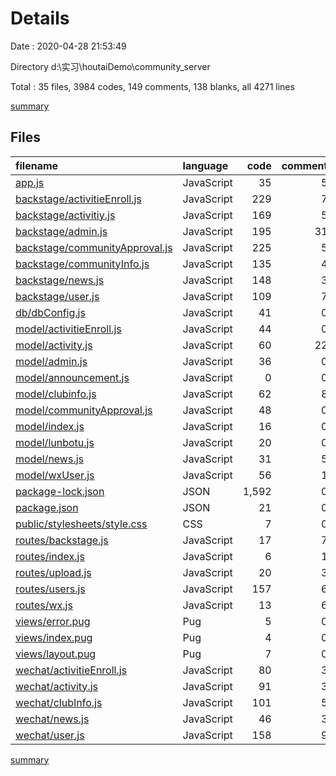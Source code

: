 # Details

Date : 2020-04-28 21:53:49

Directory d:\实习\houtaiDemo\community_server

Total : 35 files,  3984 codes, 149 comments, 138 blanks, all 4271 lines

[summary](results.md)

## Files
| filename | language | code | comment | blank | total |
| :--- | :--- | ---: | ---: | ---: | ---: |
| [app.js](/app.js) | JavaScript | 35 | 5 | 9 | 49 |
| [backstage/activitieEnroll.js](/backstage/activitieEnroll.js) | JavaScript | 229 | 7 | 7 | 243 |
| [backstage/activitiy.js](/backstage/activitiy.js) | JavaScript | 169 | 5 | 3 | 177 |
| [backstage/admin.js](/backstage/admin.js) | JavaScript | 195 | 31 | 15 | 241 |
| [backstage/communityApproval.js](/backstage/communityApproval.js) | JavaScript | 225 | 5 | 4 | 234 |
| [backstage/communityInfo.js](/backstage/communityInfo.js) | JavaScript | 135 | 4 | 5 | 144 |
| [backstage/news.js](/backstage/news.js) | JavaScript | 148 | 3 | 4 | 155 |
| [backstage/user.js](/backstage/user.js) | JavaScript | 109 | 7 | 5 | 121 |
| [db/dbConfig.js](/db/dbConfig.js) | JavaScript | 41 | 0 | 7 | 48 |
| [model/activitieEnroll.js](/model/activitieEnroll.js) | JavaScript | 44 | 0 | 1 | 45 |
| [model/activity.js](/model/activity.js) | JavaScript | 60 | 22 | 0 | 82 |
| [model/admin.js](/model/admin.js) | JavaScript | 36 | 0 | 1 | 37 |
| [model/announcement.js](/model/announcement.js) | JavaScript | 0 | 0 | 1 | 1 |
| [model/clubinfo.js](/model/clubinfo.js) | JavaScript | 62 | 8 | 1 | 71 |
| [model/communityApproval.js](/model/communityApproval.js) | JavaScript | 48 | 0 | 1 | 49 |
| [model/index.js](/model/index.js) | JavaScript | 16 | 0 | 3 | 19 |
| [model/lunbotu.js](/model/lunbotu.js) | JavaScript | 20 | 0 | 0 | 20 |
| [model/news.js](/model/news.js) | JavaScript | 31 | 5 | 0 | 36 |
| [model/wxUser.js](/model/wxUser.js) | JavaScript | 56 | 1 | 0 | 57 |
| [package-lock.json](/package-lock.json) | JSON | 1,592 | 0 | 1 | 1,593 |
| [package.json](/package.json) | JSON | 21 | 0 | 1 | 22 |
| [public/stylesheets/style.css](/public/stylesheets/style.css) | CSS | 7 | 0 | 2 | 9 |
| [routes/backstage.js](/routes/backstage.js) | JavaScript | 17 | 7 | 5 | 29 |
| [routes/index.js](/routes/index.js) | JavaScript | 6 | 1 | 3 | 10 |
| [routes/upload.js](/routes/upload.js) | JavaScript | 20 | 3 | 4 | 27 |
| [routes/users.js](/routes/users.js) | JavaScript | 157 | 6 | 8 | 171 |
| [routes/wx.js](/routes/wx.js) | JavaScript | 13 | 6 | 7 | 26 |
| [views/error.pug](/views/error.pug) | Pug | 5 | 0 | 2 | 7 |
| [views/index.pug](/views/index.pug) | Pug | 4 | 0 | 2 | 6 |
| [views/layout.pug](/views/layout.pug) | Pug | 7 | 0 | 1 | 8 |
| [wechat/activitieEnroll.js](/wechat/activitieEnroll.js) | JavaScript | 80 | 3 | 6 | 89 |
| [wechat/activity.js](/wechat/activity.js) | JavaScript | 91 | 3 | 6 | 100 |
| [wechat/clubInfo.js](/wechat/clubInfo.js) | JavaScript | 101 | 5 | 6 | 112 |
| [wechat/news.js](/wechat/news.js) | JavaScript | 46 | 3 | 5 | 54 |
| [wechat/user.js](/wechat/user.js) | JavaScript | 158 | 9 | 12 | 179 |

[summary](results.md)